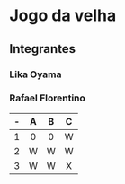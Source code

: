 # Jogo da velha
## Integrantes
### Lika Oyama
### Rafael Florentino
| - | A | B | C |
| -- | :---: | :---: | :---: |
| 1 | 0 | 0 | W |
| 2 | W | W | W |
| 3 | W | W | X |
